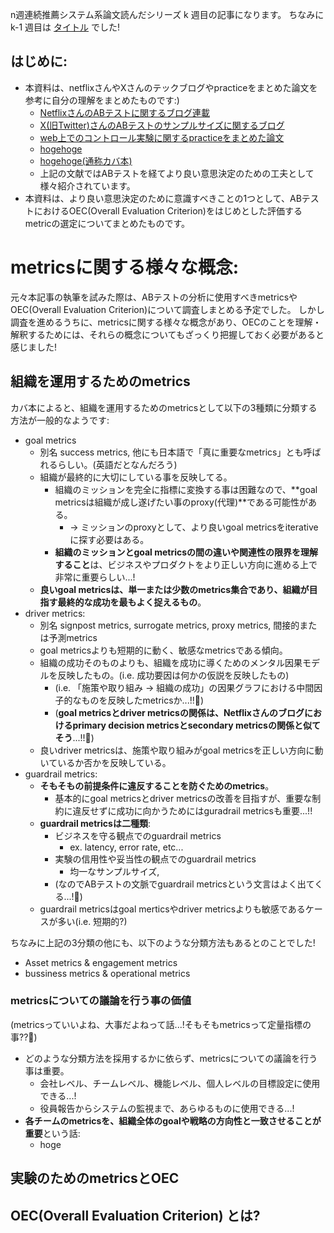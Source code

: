 <!-- より良い意思決定がしたいので、ABテストにおけるOEC周りについて調べた -->

n週連続推薦システム系論文読んだシリーズ k 週目の記事になります。
ちなみに k-1 週目は [タイトル](url) でした!

## はじめに:

- 本資料は、netflixさんやXさんのテックブログやpracticeをまとめた論文を参考に自分の理解をまとめたものです:)
  - [NetflixさんのABテストに関するブログ連載](https://netflixtechblog.com/building-confidence-in-a-decision-8705834e6fd8)
  - [X(旧Twitter)さんのABテストのサンプルサイズに関するブログ](https://blog.twitter.com/engineering/en_us/a/2016/power-minimal-detectable-effect-and-bucket-size-estimation-in-ab-tests)
  - [web上でのコントロール実験に関するpracticeをまとめた論文](https://ai.stanford.edu/~ronnyk/2009controlledExperimentsOnTheWebSurvey.pdf)
  - [hogehoge](https://www.researchgate.net/publication/333136404_Top_Challenges_from_the_first_Practical_Online_Controlled_Experiments_Summit)
  - [hogehoge(通称カバ本)]()
  - 上記の文献ではABテストを経てより良い意思決定のための工夫として様々紹介されています。
- 本資料は、より良い意思決定のために意識すべきことの1つとして、ABテストにおけるOEC(Overall Evaluation Criterion)をはじめとした評価するmetricの選定についてまとめたものです。

# metricsに関する様々な概念:

元々本記事の執筆を試みた際は、ABテストの分析に使用すべきmetricsやOEC(Overall Evaluation Criterion)について調査しまとめる予定でした。
しかし調査を進めるうちに、metricsに関する様々な概念があり、OECのことを理解・解釈するためには、それらの概念についてもざっくり把握しておく必要があると感じました!

## 組織を運用するためのmetrics

カバ本によると、組織を運用するためのmetricsとして以下の3種類に分類する方法が一般的なようです:

- goal metrics
  - 別名 success metrics, 他にも日本語で「真に重要なmetrics」とも呼ばれるらしい。(英語だとなんだろう)
  - 組織が最終的に大切にしている事を反映してる。
    - 組織のミッションを完全に指標に変換する事は困難なので、**goal metricsは組織が成し遂げたい事のproxy(代理)**である可能性がある。
      - -> ミッションのproxyとして、より良いgoal metricsをiterativeに探す必要はある。
    - **組織のミッションとgoal metricsの間の違いや関連性の限界を理解すること**は、ビジネスやプロダクトをより正しい方向に進める上で非常に重要らしい...!
  - **良いgoal metricsは、単一または少数のmetrics集合であり、組織が目指す最終的な成功を最もよく捉えるもの**。
- driver metrics:
  - 別名 signpost metrics, surrogate metrics, proxy metrics, 間接的または予測metrics
  - goal metricsよりも短期的に動く、敏感なmetricsである傾向。
  - 組織の成功そのものよりも、組織を成功に導くためのメンタル因果モデルを反映したもの。(i.e. 成功要因は何かの仮説を反映したもの)
    - (i.e. 「施策や取り組み → 組織の成功」の因果グラフにおける中間因子的なものを反映したmetricsか...!!:thinking:)
    - (**goal metricsとdriver metricsの関係は、Netflixさんのブログにおけるprimary decision metricsとsecondary metricsの関係と似てそう**...!!:thinking:)
  - 良いdriver metricsは、施策や取り組みがgoal metricsを正しい方向に動いているか否かを反映している。
- guardrail metrics:
  - **そもそもの前提条件に違反することを防ぐためのmetrics**。
    - 基本的にgoal metricsとdriver metricsの改善を目指すが、重要な制約に違反せずに成功に向かうためにはguradrail metricsも重要...!!
  - **guardrail metricsは二種類**:
    - ビジネスを守る観点でのguardrail metrics
      - ex. latency, error rate, etc...
    - 実験の信用性や妥当性の観点でのguardrail metrics
      - 均一なサンプルサイズ,
    - (なのでABテストの文脈でguardrail metricsという文言はよく出てくる...!:thinking:)
  - guardrail metricsはgoal merticsやdriver metricsよりも敏感であるケースが多い(i.e. 短期的?)

ちなみに上記の3分類の他にも、以下のような分類方法もあるとのことでした!

- Asset metrics & engagement metrics
- bussiness metrics & operational metrics

### metricsについての議論を行う事の価値

(metricsっていいよね、大事だよねって話...!そもそもmetricsって定量指標の事??:thinking:)

- どのような分類方法を採用するかに依らず、metricsについての議論を行う事は重要。
  - 会社レベル、チームレベル、機能レベル、個人レベルの目標設定に使用できる...!
  - 役員報告からシステムの監視まで、あらゆるものに使用できる...!
- **各チームのmetricsを、組織全体のgoalや戦略の方向性と一致させることが重要**という話:
  - hoge

## 実験のためのmetricsとOEC

## OEC(Overall Evaluation Criterion) とは?

